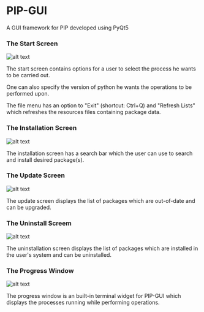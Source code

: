 # PIP-GUI
A GUI framework for PIP developed using PyQt5

### The Start Screen
![alt text](readme/startScreen.png?raw=true "Start Window")

The start screen contains options for a user to select the process he wants to be carried out.

One can also specify the version of python he wants the operations to be performed upon.

The file menu has an option to "Exit" (shortcut: Ctrl+Q) and "Refresh Lists" which refreshes the resources files containing package data.


### The Installation Screen
![alt text](readme/installScreen.png?raw=true "Installation Window")

The installation screen has a search bar which the user can use to search and install desired package(s).


### The Update Screen
![alt text](readme/updateScreen.png?raw=true "Updation Window")

The update screen displays the list of packages which are out-of-date and can be upgraded.


### The Uninstall Screem
![alt text](readme/uninstallScreen.png?raw=true "Uninstallation Window")

The uninstallation screen displays the list of packages which are installed in the user's system and can be uninstalled.


### The Progress Window
![alt text](readme/progressWindow.png?raw=true "Progress Window")

The progress window is an built-in terminal widget for PIP-GUI which displays the processes running while performing operations.
